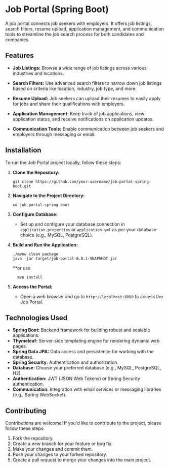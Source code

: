 
# Job Portal (Spring Boot)

A job portal connects job seekers with employers. It offers job listings, search filters, resume upload, application management, and communication tools to streamline the job search process for both candidates and companies.

## Features

- **Job Listings:** Browse a wide range of job listings across various industries and locations.

- **Search Filters:** Use advanced search filters to narrow down job listings based on criteria like location, industry, job type, and more.

- **Resume Upload:** Job seekers can upload their resumes to easily apply for jobs and share their qualifications with employers.

- **Application Management:** Keep track of job applications, view application status, and receive notifications on application updates.

- **Communication Tools:** Enable communication between job seekers and employers through messaging or email.

## Installation

To run the Job Portal project locally, follow these steps:

1. **Clone the Repository:**
   ```
   git clone https://github.com/your-username/job-portal-spring-boot.git
   ```

2. **Navigate to the Project Directory:**
   ```
   cd job-portal-spring-boot
   ```

3. **Configure Database:**
   - Set up and configure your database connection in `application.properties` or `application.yml` as per your database choice (e.g., MySQL, PostgreSQL).

4. **Build and Run the Application:**
   ```
   ./mvnw clean package
   java -jar target/job-portal-0.0.1-SNAPSHOT.jar
   ```
   **or use

   ```  mvn install```

6. **Access the Portal:**
   - Open a web browser and go to `http://localhost:8080` to access the Job Portal.

## Technologies Used

- **Spring Boot:** Backend framework for building robust and scalable applications.
- **Thymeleaf:** Server-side templating engine for rendering dynamic web pages.
- **Spring Data JPA:** Data access and persistence for working with the database.
- **Spring Security:** Authentication and authorization.
- **Database:** Choose your preferred database (e.g., MySQL, PostgreSQL, H2).
- **Authentication:** JWT (JSON Web Tokens) or Spring Security authentication.
- **Communication:** Integration with email services or messaging libraries (e.g., Spring WebSocket).

## Contributing

Contributions are welcome! If you'd like to contribute to the project, please follow these steps:

1. Fork the repository.
2. Create a new branch for your feature or bug fix.
3. Make your changes and commit them.
4. Push your changes to your forked repository.
5. Create a pull request to merge your changes into the main project.


